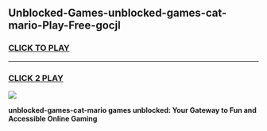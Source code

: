
## Unblocked-Games-unblocked-games-cat-mario-Play-Free-gocjl
<h3>
<a href="https://premium76.site?title=unblocked-games-cat-mario&ref=22A">CLICK TO PLAY</a></h3>
<hr>

<h3>
<a href="https://premium76.site?title=unblocked-games-cat-mario&ref=22A">CLICK 2 PLAY</a>
  
</h3>

<a href="https://premium76.site?title=unblocked-games-cat-mario&ref=22A"><img src="https://clearcache.store/games.png"></a>


**unblocked-games-cat-mario games unblocked: Your Gateway to Fun and Accessible Online Gaming**
